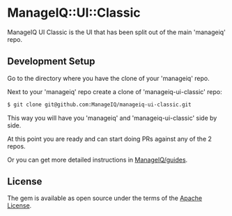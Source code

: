# ManageIQ::UI::Classic

ManageIQ UI Classic is the UI that has been split out of the main 'manageiq' repo.

## Development Setup

Go to the directory where you have the clone of your 'manageiq' repo.

Next to your 'manageiq' repo create a clone of 'manageiq-ui-classic' repo:

```bash
$ git clone git@github.com:ManageIQ/manageiq-ui-classic.git

```

This way you will have you 'manageiq' and 'manageiq-ui-classic' side by side.

At this point you are ready and can start doing PRs against any of the 2 repos.

Or you can get more detailed instructions in [ManageIQ/guides](https://github.com/ManageIQ/guides/blob/master/developer_setup/classic_ui_split.md).

## License
The gem is available as open source under the terms of the [Apache License](https://opensource.org/licenses/apache-2.0).
